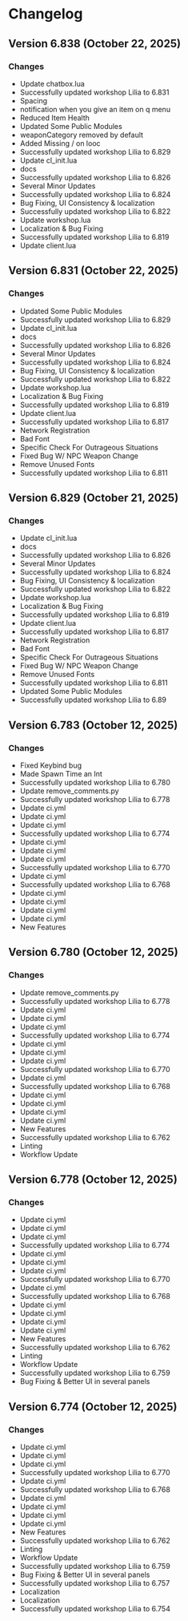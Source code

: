 # Changelog

## Version 6.838 (October 22, 2025)

### Changes

- Update chatbox.lua
- Successfully updated workshop Lilia to 6.831
- Spacing
- notification when you give an item on q menu
- Reduced Item Health
- Updated Some Public Modules
- weaponCategory removed by default
- Added Missing / on looc
- Successfully updated workshop Lilia to 6.829
- Update cl_init.lua
- docs
- Successfully updated workshop Lilia to 6.826
- Several Minor Updates
- Successfully updated workshop Lilia to 6.824
- Bug Fixing, UI Consistency & localization
- Successfully updated workshop Lilia to 6.822
- Update workshop.lua
- Localization & Bug Fixing
- Successfully updated workshop Lilia to 6.819
- Update client.lua

## Version 6.831 (October 22, 2025)

### Changes

- Updated Some Public Modules
- Successfully updated workshop Lilia to 6.829
- Update cl_init.lua
- docs
- Successfully updated workshop Lilia to 6.826
- Several Minor Updates
- Successfully updated workshop Lilia to 6.824
- Bug Fixing, UI Consistency & localization
- Successfully updated workshop Lilia to 6.822
- Update workshop.lua
- Localization & Bug Fixing
- Successfully updated workshop Lilia to 6.819
- Update client.lua
- Successfully updated workshop Lilia to 6.817
- Network Registration
- Bad Font
- Specific Check For Outrageous Situations
- Fixed Bug W/ NPC Weapon Change
- Remove Unused Fonts
- Successfully updated workshop Lilia to 6.811

## Version 6.829 (October 21, 2025)

### Changes

- Update cl_init.lua
- docs
- Successfully updated workshop Lilia to 6.826
- Several Minor Updates
- Successfully updated workshop Lilia to 6.824
- Bug Fixing, UI Consistency & localization
- Successfully updated workshop Lilia to 6.822
- Update workshop.lua
- Localization & Bug Fixing
- Successfully updated workshop Lilia to 6.819
- Update client.lua
- Successfully updated workshop Lilia to 6.817
- Network Registration
- Bad Font
- Specific Check For Outrageous Situations
- Fixed Bug W/ NPC Weapon Change
- Remove Unused Fonts
- Successfully updated workshop Lilia to 6.811
- Updated Some Public Modules
- Successfully updated workshop Lilia to 6.89

## Version 6.783 (October 12, 2025)

### Changes

- Fixed Keybind bug
- Made Spawn Time an Int
- Successfully updated workshop Lilia to 6.780
- Update remove_comments.py
- Successfully updated workshop Lilia to 6.778
- Update ci.yml
- Update ci.yml
- Update ci.yml
- Successfully updated workshop Lilia to 6.774
- Update ci.yml
- Update ci.yml
- Update ci.yml
- Successfully updated workshop Lilia to 6.770
- Update ci.yml
- Successfully updated workshop Lilia to 6.768
- Update ci.yml
- Update ci.yml
- Update ci.yml
- Update ci.yml
- New Features

## Version 6.780 (October 12, 2025)

### Changes

- Update remove_comments.py
- Successfully updated workshop Lilia to 6.778
- Update ci.yml
- Update ci.yml
- Update ci.yml
- Successfully updated workshop Lilia to 6.774
- Update ci.yml
- Update ci.yml
- Update ci.yml
- Successfully updated workshop Lilia to 6.770
- Update ci.yml
- Successfully updated workshop Lilia to 6.768
- Update ci.yml
- Update ci.yml
- Update ci.yml
- Update ci.yml
- New Features
- Successfully updated workshop Lilia to 6.762
- Linting
- Workflow Update

## Version 6.778 (October 12, 2025)

### Changes

- Update ci.yml
- Update ci.yml
- Update ci.yml
- Successfully updated workshop Lilia to 6.774
- Update ci.yml
- Update ci.yml
- Update ci.yml
- Successfully updated workshop Lilia to 6.770
- Update ci.yml
- Successfully updated workshop Lilia to 6.768
- Update ci.yml
- Update ci.yml
- Update ci.yml
- Update ci.yml
- New Features
- Successfully updated workshop Lilia to 6.762
- Linting
- Workflow Update
- Successfully updated workshop Lilia to 6.759
- Bug Fixing & Better UI in several panels

## Version 6.774 (October 12, 2025)

### Changes

- Update ci.yml
- Update ci.yml
- Update ci.yml
- Successfully updated workshop Lilia to 6.770
- Update ci.yml
- Successfully updated workshop Lilia to 6.768
- Update ci.yml
- Update ci.yml
- Update ci.yml
- Update ci.yml
- New Features
- Successfully updated workshop Lilia to 6.762
- Linting
- Workflow Update
- Successfully updated workshop Lilia to 6.759
- Bug Fixing & Better UI in several panels
- Successfully updated workshop Lilia to 6.757
- Localization
- Localization
- Successfully updated workshop Lilia to 6.754
